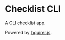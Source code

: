 # Checklist CLI
A CLI checklist app.

Powered by [Inquirer.js](https://www.npmjs.com/package/inquirer).
